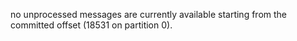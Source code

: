 no unprocessed messages are currently available starting from the committed offset (18531 on partition 0).
